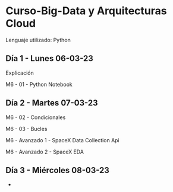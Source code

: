 # Curso-Big-Data y Arquitecturas Cloud

Lenguaje utilizado: Python



## Día 1 - Lunes 06-03-23

Explicación

M6 - 01 - Python Notebook



## Día 2 - Martes 07-03-23

M6 - 02 - Condicionales

M6 - 03 - Bucles

M6 - Avanzado 1 - SpaceX Data Collection Api

M6 - Avanzado 2 - SpaceX EDA


## Día 3 - Miércoles 08-03-23

-
